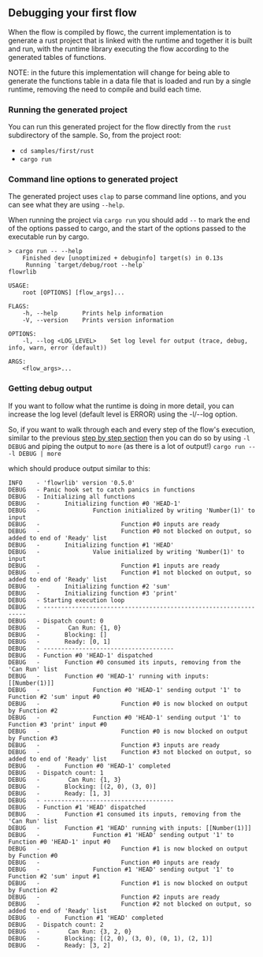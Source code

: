 ## Debugging your first flow
When the flow is compiled by flowc, the current implementation is to generate a rust project that is linked with the 
runtime and together it is built and run, with the runtime library executing the flow according to the generated 
tables of functions.

NOTE: in the future this implementation will change for being able to generate the functions table in a data file that is loaded and
run by a single runtime, removing the need to compile and build each time.

### Running the generated project
You can run this generated project for the flow directly from the `rust` subdirectory of the sample.
So, from the project root:
* `cd samples/first/rust`
* `cargo run`

### Command line options to generated project
The generated project uses `clap` to parse command line options, and you can see what they are using `--help`.

When running the project via `cargo run` you should add `--` to mark the end of the options passed to cargo, 
and the start of the options passed to the executable run by cargo.

```
> cargo run -- --help
    Finished dev [unoptimized + debuginfo] target(s) in 0.13s
     Running `target/debug/root --help`
flowrlib

USAGE:
    root [OPTIONS] [flow_args]...

FLAGS:
    -h, --help       Prints help information
    -V, --version    Prints version information

OPTIONS:
    -l, --log <LOG_LEVEL>    Set log level for output (trace, debug, info, warn, error (default))

ARGS:
    <flow_args>...
```

### Getting debug output
If you want to follow what the runtime is doing in more detail, you can increase the log level (default level is ERROR)
using the -l/--log option.

So, if you want to walk through each and every step of the flow's execution, similar to the previous [step by step section](step-by-step.md) 
then you can do so by using `-l DEBUG` and piping the output to `more` (as there is a lot of output!) ```cargo run -- -l DEBUG | more```

which should produce output similar to this:

```
INFO    - 'flowrlib' version '0.5.0'
DEBUG   - Panic hook set to catch panics in functions
DEBUG   - Initializing all functions
DEBUG   -       Initializing function #0 'HEAD-1'
DEBUG   -               Function initialized by writing 'Number(1)' to input
DEBUG   -                       Function #0 inputs are ready
DEBUG   -                       Function #0 not blocked on output, so added to end of 'Ready' list
DEBUG   -       Initializing function #1 'HEAD'
DEBUG   -               Value initialized by writing 'Number(1)' to input
DEBUG   -                       Function #1 inputs are ready
DEBUG   -                       Function #1 not blocked on output, so added to end of 'Ready' list
DEBUG   -       Initializing function #2 'sum'
DEBUG   -       Initializing function #3 'print'
DEBUG   - Starting execution loop
DEBUG   - -----------------------------------------------------------------
DEBUG   - Dispatch count: 0
DEBUG   -        Can Run: {1, 0}
DEBUG   -       Blocking: []
DEBUG   -       Ready: [0, 1]
DEBUG   - -------------------------------------
DEBUG   - Function #0 'HEAD-1' dispatched
DEBUG   -       Function #0 consumed its inputs, removing from the 'Can Run' list
DEBUG   -       Function #0 'HEAD-1' running with inputs: [[Number(1)]]
DEBUG   -               Function #0 'HEAD-1' sending output '1' to Function #2 'sum' input #0
DEBUG   -                       Function #0 is now blocked on output by Function #2
DEBUG   -               Function #0 'HEAD-1' sending output '1' to Function #3 'print' input #0
DEBUG   -                       Function #0 is now blocked on output by Function #3
DEBUG   -                       Function #3 inputs are ready
DEBUG   -                       Function #3 not blocked on output, so added to end of 'Ready' list
DEBUG   -       Function #0 'HEAD-1' completed
DEBUG   - Dispatch count: 1
DEBUG   -        Can Run: {1, 3}
DEBUG   -       Blocking: [(2, 0), (3, 0)]
DEBUG   -       Ready: [1, 3]
DEBUG   - -------------------------------------
DEBUG   - Function #1 'HEAD' dispatched
DEBUG   -       Function #1 consumed its inputs, removing from the 'Can Run' list
DEBUG   -       Function #1 'HEAD' running with inputs: [[Number(1)]]
DEBUG   -               Function #1 'HEAD' sending output '1' to Function #0 'HEAD-1' input #0
DEBUG   -                       Function #1 is now blocked on output by Function #0
DEBUG   -                       Function #0 inputs are ready
DEBUG   -               Function #1 'HEAD' sending output '1' to Function #2 'sum' input #1
DEBUG   -                       Function #1 is now blocked on output by Function #2
DEBUG   -                       Function #2 inputs are ready
DEBUG   -                       Function #2 not blocked on output, so added to end of 'Ready' list
DEBUG   -       Function #1 'HEAD' completed
DEBUG   - Dispatch count: 2
DEBUG   -        Can Run: {3, 2, 0}
DEBUG   -       Blocking: [(2, 0), (3, 0), (0, 1), (2, 1)]
DEBUG   -       Ready: [3, 2]
```
